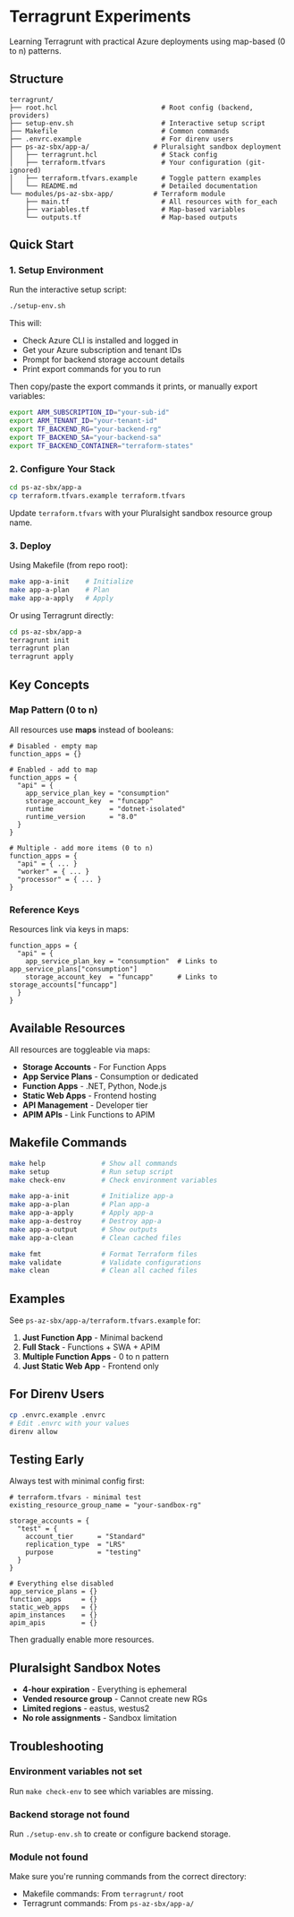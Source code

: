 # Terragrunt Experiments

Learning Terragrunt with practical Azure deployments using map-based (0 to n) patterns.

## Structure

```text
terragrunt/
├── root.hcl                          # Root config (backend, providers)
├── setup-env.sh                      # Interactive setup script
├── Makefile                          # Common commands
├── .envrc.example                    # For direnv users
├── ps-az-sbx/app-a/                # Pluralsight sandbox deployment
│   ├── terragrunt.hcl                # Stack config
│   ├── terraform.tfvars              # Your configuration (git-ignored)
│   ├── terraform.tfvars.example      # Toggle pattern examples
│   └── README.md                     # Detailed documentation
└── modules/ps-az-sbx-app/          # Terraform module
    ├── main.tf                       # All resources with for_each
    ├── variables.tf                  # Map-based variables
    └── outputs.tf                    # Map-based outputs
```

## Quick Start

### 1. Setup Environment

Run the interactive setup script:

```bash
./setup-env.sh
```

This will:

- Check Azure CLI is installed and logged in
- Get your Azure subscription and tenant IDs
- Prompt for backend storage account details
- Print export commands for you to run

Then copy/paste the export commands it prints, or manually export variables:

```bash
export ARM_SUBSCRIPTION_ID="your-sub-id"
export ARM_TENANT_ID="your-tenant-id"
export TF_BACKEND_RG="your-backend-rg"
export TF_BACKEND_SA="your-backend-sa"
export TF_BACKEND_CONTAINER="terraform-states"
```

### 2. Configure Your Stack

```bash
cd ps-az-sbx/app-a
cp terraform.tfvars.example terraform.tfvars
```

Update `terraform.tfvars` with your Pluralsight sandbox resource group name.

### 3. Deploy

Using Makefile (from repo root):

```bash
make app-a-init    # Initialize
make app-a-plan    # Plan
make app-a-apply   # Apply
```

Or using Terragrunt directly:

```bash
cd ps-az-sbx/app-a
terragrunt init
terragrunt plan
terragrunt apply
```

## Key Concepts

### Map Pattern (0 to n)

All resources use **maps** instead of booleans:

```hcl
# Disabled - empty map
function_apps = {}

# Enabled - add to map
function_apps = {
  "api" = {
    app_service_plan_key = "consumption"
    storage_account_key  = "funcapp"
    runtime              = "dotnet-isolated"
    runtime_version      = "8.0"
  }
}

# Multiple - add more items (0 to n)
function_apps = {
  "api" = { ... }
  "worker" = { ... }
  "processor" = { ... }
}
```

### Reference Keys

Resources link via keys in maps:

```hcl
function_apps = {
  "api" = {
    app_service_plan_key = "consumption"  # Links to app_service_plans["consumption"]
    storage_account_key  = "funcapp"      # Links to storage_accounts["funcapp"]
  }
}
```

## Available Resources

All resources are toggleable via maps:

- **Storage Accounts** - For Function Apps
- **App Service Plans** - Consumption or dedicated
- **Function Apps** - .NET, Python, Node.js
- **Static Web Apps** - Frontend hosting
- **API Management** - Developer tier
- **APIM APIs** - Link Functions to APIM

## Makefile Commands

```bash
make help              # Show all commands
make setup             # Run setup script
make check-env         # Check environment variables

make app-a-init        # Initialize app-a
make app-a-plan        # Plan app-a
make app-a-apply       # Apply app-a
make app-a-destroy     # Destroy app-a
make app-a-output      # Show outputs
make app-a-clean       # Clean cached files

make fmt               # Format Terraform files
make validate          # Validate configurations
make clean             # Clean all cached files
```

## Examples

See `ps-az-sbx/app-a/terraform.tfvars.example` for:

1. **Just Function App** - Minimal backend
2. **Full Stack** - Functions + SWA + APIM
3. **Multiple Function Apps** - 0 to n pattern
4. **Just Static Web App** - Frontend only

## For Direnv Users

```bash
cp .envrc.example .envrc
# Edit .envrc with your values
direnv allow
```

## Testing Early

Always test with minimal config first:

```hcl
# terraform.tfvars - minimal test
existing_resource_group_name = "your-sandbox-rg"

storage_accounts = {
  "test" = {
    account_tier      = "Standard"
    replication_type  = "LRS"
    purpose           = "testing"
  }
}

# Everything else disabled
app_service_plans = {}
function_apps     = {}
static_web_apps   = {}
apim_instances    = {}
apim_apis         = {}
```

Then gradually enable more resources.

## Pluralsight Sandbox Notes

- **4-hour expiration** - Everything is ephemeral
- **Vended resource group** - Cannot create new RGs
- **Limited regions** - eastus, westus2
- **No role assignments** - Sandbox limitation

## Troubleshooting

### Environment variables not set

Run `make check-env` to see which variables are missing.

### Backend storage not found

Run `./setup-env.sh` to create or configure backend storage.

### Module not found

Make sure you're running commands from the correct directory:

- Makefile commands: From `terragrunt/` root
- Terragrunt commands: From `ps-az-sbx/app-a/`

